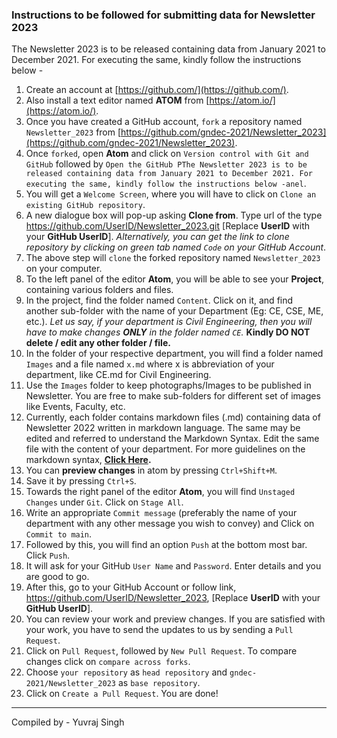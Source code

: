### Instructions to be followed for submitting data for Newsletter 2023

The Newsletter 2023 is to be released containing data from January 2021 to December 2021. For executing the same, kindly follow the instructions below -

1. Create an account at [https://github.com/](https://github.com/).
2. Also install a text editor named **ATOM** from [https://atom.io/](https://atom.io/).
3. Once you have created a GitHub account, `fork` a repository named `Newsletter_2023` from [https://github.com/gndec-2021/Newsletter_2023](https://github.com/gndec-2021/Newsletter_2023).
4. Once `forked`, open **Atom** and click on `Version control with Git and GitHub` followed by `Open the GitHub PThe Newsletter 2023 is to be released containing data from January 2021 to December 2021. For executing the same, kindly follow the instructions below -anel`.
5. You will get a `Welcome Screen`, where you will have to click on `Clone an existing GitHub repository`.
6. A new dialogue box will pop-up asking **Clone from**. Type url of the type https://github.com/UserID/Newsletter_2023.git [Replace **UserID** with your **GitHub UserID**]. *Alternatively, you can get the link to clone repository by clicking on green tab named `Code` on your GitHub Account*.
7. The above step will `clone` the forked repository named `Newsletter_2023` on your computer.
8. To the left panel of the editor **Atom**, you will be able to see your **Project**, containing various folders and files.
9. In the project, find the folder named `Content`. Click on it, and find another sub-folder with the name of your Department (Eg: CE, CSE, ME, etc.). *Let us say, if your department is Civil Engineering, then you will have to make changes **ONLY** in the folder named `CE`.* **Kindly DO NOT delete / edit any other folder / file.**
10. In the folder of your respective department, you will find a folder named `Images` and a file named `x.md` where x is abbreviation of your department, like CE.md for Civil Engineering.
11. Use the `Images` folder to keep photographs/Images to be published in Newsletter. You are free to make sub-folders for different set of images like Events, Faculty, etc.
12. Currently, each folder contains markdown files (.md) containing data of Newsletter 2022 written in markdown language. The same may be edited and referred to understand the Markdown Syntax. Edit the same file with the content of your department. For more guidelines on the markdown syntax, **[Click Here](https://www.markdownguide.org/cheat-sheet/).**
13. You can **preview changes** in atom by pressing `Ctrl+Shift+M`.
14. Save it by pressing `Ctrl+S`.
15. Towards the right panel of the editor **Atom**, you will find `Unstaged Changes` under `Git`. Click on `Stage All`.
16. Write an appropriate `Commit message` (preferably the name of your department with any other message you wish to convey) and Click on `Commit to main`.
17. Followed by this, you will find an option `Push` at the bottom most bar. Click `Push`.
18. It will ask for your GitHub `User Name` and `Password`. Enter details and you are good to go.
19. After this, go to your GitHub Account or follow link, https://github.com/UserID/Newsletter_2023, [Replace **UserID** with your **GitHub UserID**].
20. You can review your work and preview changes. If you are satisfied with your work, you have to send the updates to us by sending a `Pull Request`.
21. Click on `Pull Request`, followed by `New Pull Request`. To compare changes click on `compare across forks`.
22. Choose `your repository` as `head repository` and `gndec-2021/Newsletter_2023` as `base repository`.
23. Click on `Create a Pull Request`. You are done!


- - -

Compiled by - Yuvraj Singh
